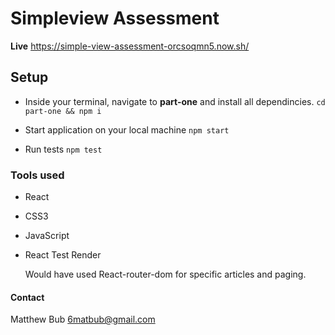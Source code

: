 # Simpleview Assessment

**Live**
https://simple-view-assessment-orcsoqmn5.now.sh/

## Setup

  - Inside your terminal, navigate to **part-one** and install all dependincies.  `cd part-one && npm i`

  - Start application on your local machine `npm start`

  - Run tests `npm test`

### Tools used

  - React
  - CSS3
  - JavaScript
  - React Test Render
    
    Would have used React-router-dom for specific articles and paging.

#### Contact

Matthew Bub
6matbub@gmail.com